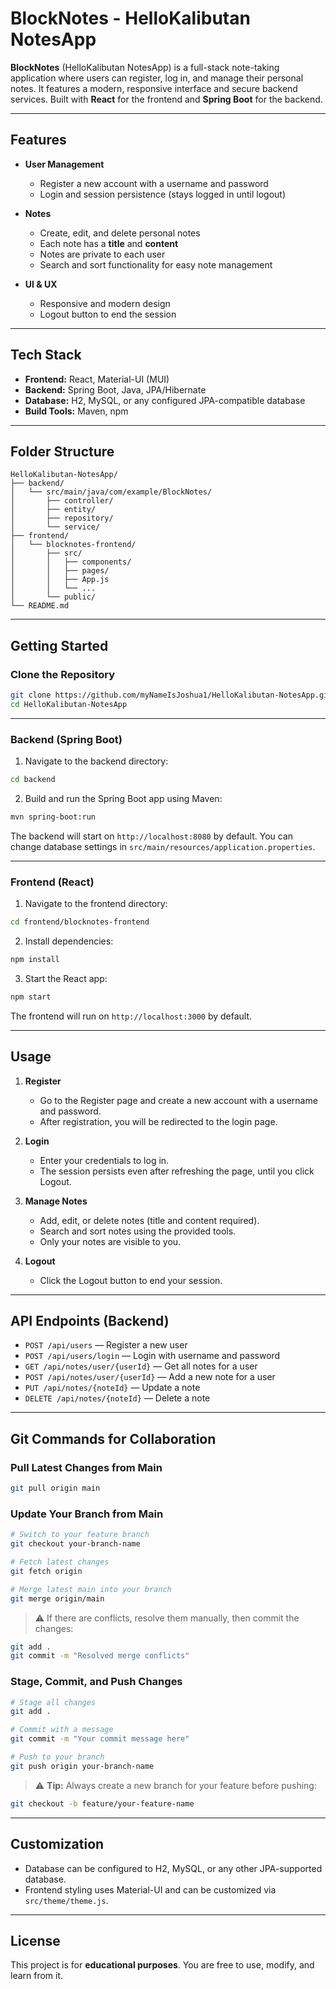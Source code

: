 # BlockNotes - HelloKalibutan NotesApp

**BlockNotes** (HelloKalibutan NotesApp) is a full-stack note-taking application where users can register, log in, and manage their personal notes. It features a modern, responsive interface and secure backend services. Built with **React** for the frontend and **Spring Boot** for the backend.

---

## Features

* **User Management**

  * Register a new account with a username and password
  * Login and session persistence (stays logged in until logout)
* **Notes**

  * Create, edit, and delete personal notes
  * Each note has a **title** and **content**
  * Notes are private to each user
  * Search and sort functionality for easy note management
* **UI & UX**

  * Responsive and modern design
  * Logout button to end the session

---

## Tech Stack

* **Frontend:** React, Material-UI (MUI)
* **Backend:** Spring Boot, Java, JPA/Hibernate
* **Database:** H2, MySQL, or any configured JPA-compatible database
* **Build Tools:** Maven, npm

---

## Folder Structure

```
HelloKalibutan-NotesApp/
├── backend/
│   └── src/main/java/com/example/BlockNotes/
│       ├── controller/
│       ├── entity/
│       ├── repository/
│       └── service/
├── frontend/
│   └── blocknotes-frontend/
│       ├── src/
│       │   ├── components/
│       │   ├── pages/
│       │   ├── App.js
│       │   └── ...
│       └── public/
└── README.md
```

---

## Getting Started

### Clone the Repository

```bash
git clone https://github.com/myNameIsJoshua1/HelloKalibutan-NotesApp.git
cd HelloKalibutan-NotesApp
```

---

### Backend (Spring Boot)

1. Navigate to the backend directory:

```bash
cd backend
```

2. Build and run the Spring Boot app using Maven:

```bash
mvn spring-boot:run
```

The backend will start on `http://localhost:8080` by default.
You can change database settings in `src/main/resources/application.properties`.

---

### Frontend (React)

1. Navigate to the frontend directory:

```bash
cd frontend/blocknotes-frontend
```

2. Install dependencies:

```bash
npm install
```

3. Start the React app:

```bash
npm start
```

The frontend will run on `http://localhost:3000` by default.

---

## Usage

1. **Register**

   * Go to the Register page and create a new account with a username and password.
   * After registration, you will be redirected to the login page.

2. **Login**

   * Enter your credentials to log in.
   * The session persists even after refreshing the page, until you click Logout.

3. **Manage Notes**

   * Add, edit, or delete notes (title and content required).
   * Search and sort notes using the provided tools.
   * Only your notes are visible to you.

4. **Logout**

   * Click the Logout button to end your session.

---

## API Endpoints (Backend)

* `POST /api/users` — Register a new user
* `POST /api/users/login` — Login with username and password
* `GET /api/notes/user/{userId}` — Get all notes for a user
* `POST /api/notes/user/{userId}` — Add a new note for a user
* `PUT /api/notes/{noteId}` — Update a note
* `DELETE /api/notes/{noteId}` — Delete a note

---

## Git Commands for Collaboration

### Pull Latest Changes from Main

```bash
git pull origin main
```

### Update Your Branch from Main

```bash
# Switch to your feature branch
git checkout your-branch-name

# Fetch latest changes
git fetch origin

# Merge latest main into your branch
git merge origin/main
```

> ⚠️ If there are conflicts, resolve them manually, then commit the changes:

```bash
git add .
git commit -m "Resolved merge conflicts"
```

### Stage, Commit, and Push Changes

```bash
# Stage all changes
git add .

# Commit with a message
git commit -m "Your commit message here"

# Push to your branch
git push origin your-branch-name
```

> ⚠️ **Tip:** Always create a new branch for your feature before pushing:

```bash
git checkout -b feature/your-feature-name
```

---

## Customization

* Database can be configured to H2, MySQL, or any other JPA-supported database.
* Frontend styling uses Material-UI and can be customized via `src/theme/theme.js`.

---

## License

This project is for **educational purposes**. You are free to use, modify, and learn from it.

